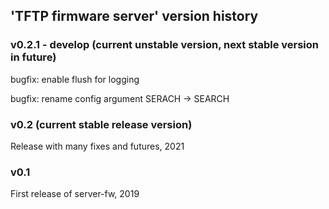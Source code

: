 ##	'TFTP firmware server' version history


### v0.2.1 - develop (current unstable version, next stable version in future)

bugfix: enable flush for logging

bugfix: rename config argument SERACH -> SEARCH

### v0.2 (current stable release version)

Release with many fixes and futures, 2021

### v0.1

First release of server-fw, 2019
